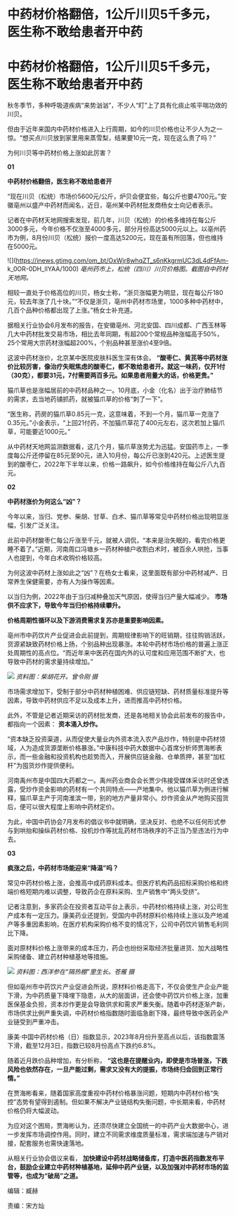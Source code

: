 # 中药材价格翻倍，1公斤川贝5千多元，医生称不敢给患者开中药

# 中药材价格翻倍，1公斤川贝5千多元，医生称不敢给患者开中药

秋冬季节，多种呼吸道疾病“来势汹汹”，不少人“盯”上了具有化痰止咳平喘功效的川贝。

但由于近年来国内中药材价格进入上行周期，如今的川贝价格也让不少人为之一惊。“想买点川贝放到家里用来蒸雪梨，结果要10元一克，现在这么贵了吗？”

为何川贝等中药材价格上涨如此厉害？

**01**

**中药材价格翻倍，医生称不敢给患者开**

“现在川贝（松统）市场价5600元/公斤，炉贝会便宜些，每公斤也要4700元。”安徽亳州以盛产中药材而闻名，近日，亳州某中药材批发商杨女士向记者表示。

记者在中药材天地网搜索发现，前几年，川贝（松统）的价格多维持在每公斤3000多元，今年价格不仅涨至4000多元，部分月份高达5000元以上。以亳州药市为例，8月份川贝（松统）报价一度高达5200元，现在虽有所回落，但也维持在5000元。

![](https://inews.gtimg.com/om_bt/OxWjr8whqZT_s6nKkgrmUC3dL4dFfAm-
k_0OR-0DH_lIYAA/1000) _亳州药市上，松统（四川）川贝价格图。截图自中药材天地网。_

相较一直处于价格高位的川贝，杨女士称，“浙贝涨幅更为明显，现在每公斤180元，较去年涨了几十块。”“不仅是浙贝，亳州中药材市场里，1000多种中药材中，几百个品种价格都出现了上涨。”杨女士补充道。

据相关行业协会6月发布的报告，在安徽亳州、河北安国、四川成都、广西玉林等几大中药材批发交易市场，相比去年同期，有超200个常规品种涨幅高于50%，25个常用大宗药材涨幅超200%，个别品种甚至涨价4至9倍。

这波中药材涨价，北京某中医院皮肤科医生深有体会。
**“酸枣仁、黄芪等中药材涨价比较厉害，像治疗失眠焦虑的酸枣仁，都不敢给患者开。就这一味药，仅开1付（30克），都要31元，7付需要两百多元。如果患者用量大的话，价格更贵。”**

猫爪草也是涨幅居前的中药材品种之一。10月底，小金（化名）出于治疗肺结节的需求，去当地药铺抓药，就被猫爪草的价格“刺了一下”。

“医生称，药房的猫爪草0.85元一克，这意味着，不到一个月，猫爪草一克涨了0.35元。”小金表示，“上回21付药，不加猫爪草花了400元左右，这次若加上猫爪草，可能要近1000元。”

从中药材天地网监测数据看，这几个月，猫爪草涨势尤为迅猛。安国药市上，一季度每公斤还停留在85元至90元，进入10月份，每公斤已涨到420元。上述医生提到的酸枣仁，2022年下半年以来，价格一路飙升，如今价格维持在每公斤八九百元。

**02**

**中药材涨价为何这么“凶”？**

今年以来，当归、党参、柴胡、甘草、白术、猫爪草等常见中药材价格出现明显涨幅，引发广泛关注。

此前中药材酸枣仁每公斤涨至千元，就被人调侃，“本来是治失眠的，看完价格更睡不着了。”近期，河南周口冯塘乡一药材种植户收割白术时，被百余人哄抢，当事人也提到，今年白术收购价格较高。

为何这波中药材上涨如此之“凶”？在杨女士看来，这里面既有部分中药材减产、日常养生保健需要，亦有人为操作等因素。

以当归为例，2022年由于当归减种叠加天气原因，使得当归产量大幅减少。 **市场供不应求下，导致今年当归价格持续攀升。**

**价格周期性循环以及下游消费需求复苏亦是重要影响因素。**

亳州市中药饮片产业促进会此前提到，周期规律影响下的旺销期，往往购销活跃，货源紧缺致药材价格上扬，个别品种出现暴涨。本轮中药材市场价格的普遍上涨正处周期性的高点位。“而近年来中医药在国内外的认可度和应用范围不断扩大，也导致中药材的需求量持续增加。”

![](https://inews.gtimg.com/om_bt/OYqTculDdWad4qqGsGVZY9_aGCmAseNgPwQV8LZruBU9cAA/1000)
_资料图：柴胡花开。曾令刚 摄_

市场需求增加下，受制于部分中药材种植困难、供应链短缺、药材质量标准提升等因素，导致中药材供应不足以及成本上升，进而推高中药材价格。

此外，不管是记者近期采访的药材批发商，还是各地相关协会此前发布的报告中，都指向一个因素： **资本涌入炒作。**

“资本缺乏投资渠道，从而促使大量业内外资本流入农产品炒作，特别是中药材领域，人为造成货源垄断价格暴涨。”中康科技中药大数据中心首席分析师贾海彬表示，而一些金融和投资机构也趁势而入，开展供应链金融、仓单质押，甚至“加杠杆”为囤货炒作提供便利。

河南禹州市是中国四大药都之一。禹州药业商会会长贾少伟接受媒体采访时还曾透露，受炒作资金影响的药材有一个共同特点——产地集中。他以猫爪草为例进行解释，猫爪草主产于河南淮滨一带，别的地方产量非常小。炒作资金从产地购买囤货后，便可以很大程度上影响中药材定价。

为此，中国中药协会7月发布的倡议书中就明确，坚决反对、也绝不以任何形式参与到哄抬和操纵药材价格、投机炒作等扰乱药材市场秩序的不正当乃至违法行为中去。

**03**

**疯涨之后，中药材市场能迎来“降温”吗？**

常见中药材价格上涨，会推高中成药原料成本。但医疗机构药品招标采购价格和终端价格短期内难以调整，导致药企在原料采购、生产销售中“两头受挤”。

记者注意到，多家药企在投资者互动平台上表示，中药材价格持续上涨，对公司生产成本有一定压力。康美药业还提到，受国内中药材原料价格持续上涨以及产地减产等多重因素影响，在医疗机构采购价格不变的情况下，公司中药饮片销售毛利同比下降。

面对原材料价格上涨带来的成本压力，药企也纷纷采取经济批量进货、加大战略性采购储备、建立药材种植基地等措施。

![](https://inews.gtimg.com/om_bt/O_LkAEP6j8GmRNLrN4YVr9cXB2c3cofk8cjifHCFz0Q9EAA/1000)
_资料图：西洋参在“隔热棚”里生长。苍雁 摄_

但如亳州市中药饮片产业促进会所说，原材料价格走高下，不仅会使生产企业产能下滑，为中药质量下降埋下隐患，从大的层面讲，还会使中药饮片价格上涨，加重医保基金负担，资本炒作更是会导致供求和需求严重失衡。随着中药材逐渐产新，市场供求比例严重失调，中药材价格指数随时面临急剧下降，最终导致中医药全产业链受到严重冲击。

康美·中国中药材价格（日）指数显示，2023年8月份升至高点以后，该指数震荡下滑，截至12月3日，指数已较8月份高点下跌约6.8%。

随着近月跌价品种增加，有分析称，
**“这也是在提醒业内，即使是市场普涨，下跌风险也依然存在，一旦产能过剩，需求又没有大的提振，市场终归会回到正常行情。”**

在贾海彬看来，随着国家高度重视中药材价格暴涨问题，短期内中药材价格“失控”态势有望得到遏制。但如果不解决产业链结构失衡问题，中长期来看，中药材价格仍将大幅波动。

为应对这个困局，贾海彬认为，还须尽快建立全国统一的中药产业大数据中心，进一步发挥市场调控作用。同时，建立不同需求维度质量标准，需求端加速与产销对接，配套服务也需快速落地。

从相关行业协会倡议来看，
**加快建设中药材战略储备库，打造中医药指数发布平台，鼓励企业建立中药材种植基地，延伸中药产业链，以及加强对中药材市场的监管等，也成为“破局”之道。**

编辑：臧赫

责编：宋方灿

